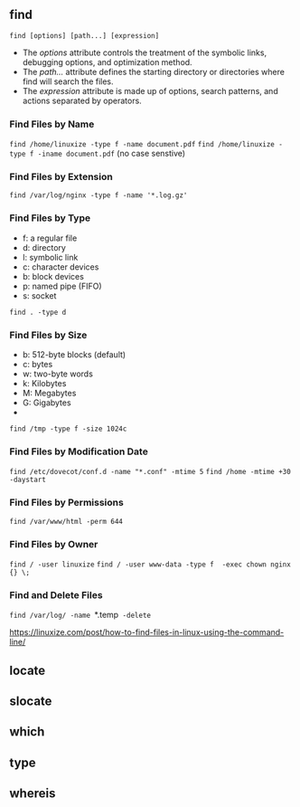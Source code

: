 ## find

`find [options] [path...] [expression]`

- The *options* attribute controls the treatment of the symbolic links, debugging options, and optimization method.
- The *path...* attribute defines the starting directory or directories where find will search the files.
- The *expression* attribute is made up of options, search patterns, and actions separated by operators.

### Find Files by Name
`find /home/linuxize -type f -name document.pdf`
`find /home/linuxize -type f -iname document.pdf` (no case senstive)

### Find Files by Extension
`find /var/log/nginx -type f -name '*.log.gz'`

### Find Files by Type
- f: a regular file
- d: directory
- l: symbolic link
- c: character devices
- b: block devices
- p: named pipe (FIFO)
- s: socket

`find . -type d`

### Find Files by Size
- b: 512-byte blocks (default)
- c: bytes
- w: two-byte words
- k: Kilobytes
- M: Megabytes
- G: Gigabytes
- 
`find /tmp -type f -size 1024c`

### Find Files by Modification Date
`find /etc/dovecot/conf.d -name "*.conf" -mtime 5`
`find /home -mtime +30 -daystart`

### Find Files by Permissions
`find /var/www/html -perm 644`

### Find Files by Owner
`find / -user linuxize`
`find / -user www-data -type f  -exec chown nginx {} \;`


### Find and Delete Files
`find /var/log/ -name `*.temp` -delete`

https://linuxize.com/post/how-to-find-files-in-linux-using-the-command-line/


## locate
## slocate
## which
## type
## whereis